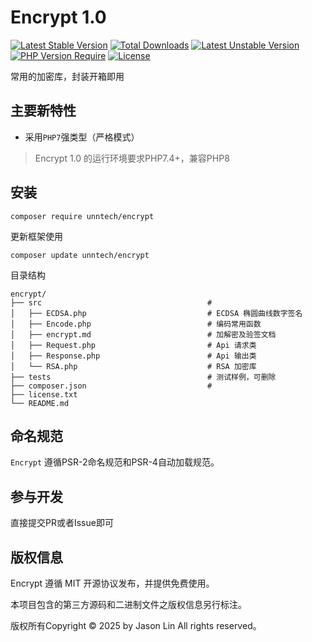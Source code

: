 
Encrypt 1.0
===============

[![Latest Stable Version](https://poser.pugx.org/unntech/encrypt/v/stable)](https://packagist.org/packages/unntech/encrypt)
[![Total Downloads](https://poser.pugx.org/unntech/encrypt/downloads)](https://packagist.org/packages/unntech/encrypt)
[![Latest Unstable Version](http://poser.pugx.org/unntech/encrypt/v/unstable)](https://packagist.org/packages/unntech/encrypt)
[![PHP Version Require](http://poser.pugx.org/unntech/encrypt/require/php)](https://packagist.org/packages/unntech/encrypt)
[![License](https://poser.pugx.org/unntech/encrypt/license)](https://packagist.org/packages/unntech/encrypt)

常用的加密库，封装开箱即用


## 主要新特性

* 采用`PHP7`强类型（严格模式）

> Encrypt 1.0 的运行环境要求PHP7.4+，兼容PHP8

## 安装

~~~
composer require unntech/encrypt
~~~


更新框架使用
~~~
composer update unntech/encrypt
~~~

目录结构
~~~
encrypt/
├── src                                     #
│   ├── ECDSA.php                           # ECDSA 椭圆曲线数字签名
│   ├── Encode.php                          # 编码常用函数
│   ├── encrypt.md                          # 加解密及验签文档
│   ├── Request.php                         # Api 请求类
│   ├── Response.php                        # Api 输出类
│   └── RSA.php                             # RSA 加密库
├── tests                                   # 测试样例，可删除
├── composer.json                           #
├── license.txt
└── README.md
~~~


## 命名规范

`Encrypt` 遵循PSR-2命名规范和PSR-4自动加载规范。

## 参与开发

直接提交PR或者Issue即可

## 版权信息

Encrypt 遵循 MIT 开源协议发布，并提供免费使用。

本项目包含的第三方源码和二进制文件之版权信息另行标注。

版权所有Copyright © 2025 by Jason Lin All rights reserved。


